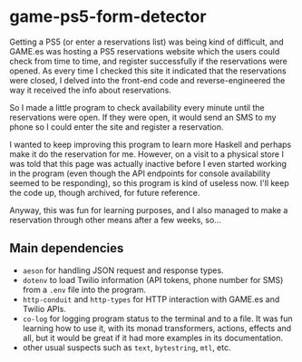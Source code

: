 # game-ps5-form-detector

Getting a PS5 (or enter a reservations list) was being kind of difficult, and GAME.es was hosting a PS5 reservations website which the users could check from time to time, and register successfully if the reservations were opened. As every time I checked this site it indicated that the reservations were closed, I delved into the front-end code and reverse-engineered the way it received the info about reservations.

So I made a little program to check availability every minute until the reservations were open. If they were open, it would send an SMS to my phone so I could enter the site and register a reservation.

I wanted to keep improving this program to learn more Haskell and perhaps make it do the reservation for me. However, on a visit to a physical store I was told that this page was actually inactive before I even started working in the program (even though the API endpoints for console availability seemed to be responding), so this program is kind of useless now. I'll keep the code up, though archived, for future reference.

Anyway, this was fun for learning purposes, and I also managed to make a reservation through other means after a few weeks, so...

## Main dependencies

- `aeson` for handling JSON request and response types.
- `dotenv` to load Twilio information (API tokens, phone number for SMS) from a `.env` file into the program.
- `http-conduit` and `http-types` for HTTP interaction with GAME.es and Twilio APIs.
- `co-log` for logging program status to the terminal and to a file. It was fun learning how to use it, with its monad transformers, actions, effects and all, but it would be great if it had more examples in its documentation.
- other usual suspects such as `text`, `bytestring`, `mtl`, etc.
